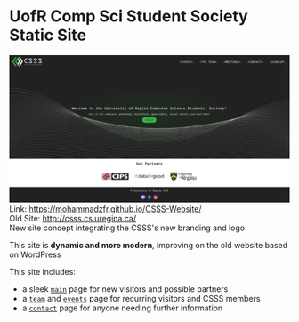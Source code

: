 # UofR Comp Sci Student Society Static Site
![Image](./files/Screenshot.png)
Link: https://mohammadzfr.github.io/CSSS-Website/<br>
Old Site: http://csss.cs.uregina.ca/
<br>New site concept integrating the CSSS's new branding and logo

This site is **dynamic and more modern**, improving on the old website based on WordPress

This site includes:
* a sleek [`main`](https://github.com/mohammadzfr/CSSS-Website/blob/main/index.html) page for new visitors and possible partners
* a [`team`](https://github.com/mohammadzfr/CSSS-Website/blob/main/team.html) and [`events`](https://github.com/mohammadzfr/CSSS-Website/blob/main/events.html) page for recurring visitors and CSSS members
* a [`contact`](https://github.com/mohammadzfr/CSSS-Website/blob/main/contact.html) page for anyone needing further information